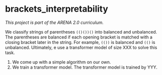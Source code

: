 # brackets_interpretability

*This project is part of the ARENA 2.0 curriculum.*

We classify strings of parentheses ```(()())()``` into balanced and unbalanced. The parentheses are balanced if each opening bracket is matched with a closing bracket later in the string. For example, ```(())``` is balanced and ```(()``` is unbalanced. Ultimately, e use a transformer model of size XXX to solve this task.

1. We come up with a simple algorithm on our own.
2. We train a transformer model. The transformer model is trained by YYY.